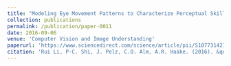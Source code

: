```yaml
---
title: "Modeling Eye Movement Patterns to Characterize Perceptual Skill in Image-based Diagnostic Reasoning Processes"
collection: publications
permalink: /publication/paper-0011
date: 2016-09-06
venue: 'Computer Vision and Image Understanding'
paperurl: 'https://www.sciencedirect.com/science/article/pii/S1077314216000734'
citation: 'Rui Li, P-C. Shi, J. Pelz, C.O. Alm, A.R. Haake. (2016). &quot;Modeling Eye Movement Patterns to Characterize Perceptual Skill in Image-based Diagnostic Reasoning Processes.&quot; <i>Computer Vision and Image Understanding</i>. 151(1).'
---
```


